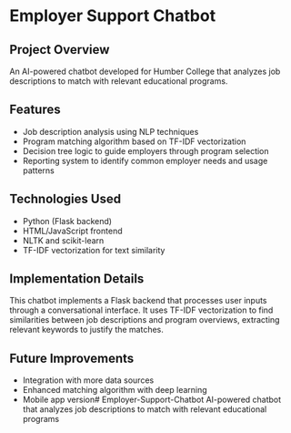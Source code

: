 # Employer Support Chatbot

## Project Overview
An AI-powered chatbot developed for Humber College that analyzes job descriptions to match with relevant educational programs.

## Features
- Job description analysis using NLP techniques
- Program matching algorithm based on TF-IDF vectorization
- Decision tree logic to guide employers through program selection
- Reporting system to identify common employer needs and usage patterns

## Technologies Used
- Python (Flask backend)
- HTML/JavaScript frontend
- NLTK and scikit-learn
- TF-IDF vectorization for text similarity

## Implementation Details
This chatbot implements a Flask backend that processes user inputs through a conversational interface. It uses TF-IDF vectorization to find similarities between job descriptions and program overviews, extracting relevant keywords to justify the matches.

## Future Improvements
- Integration with more data sources
- Enhanced matching algorithm with deep learning
- Mobile app version# Employer-Support-Chatbot
AI-powered chatbot that analyzes job descriptions to match with relevant educational programs
